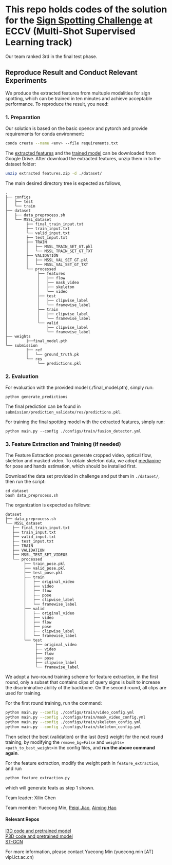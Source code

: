 # This repo holds codes of the solution for the [Sign Spotting Challenge](https://chalearnlap.cvc.uab.cat/challenge/49/description/) at ECCV (Multi-Shot Supervised Learning track)
Our team ranked 3rd in the final test phase. 

## Reproduce Result and Conduct Relevant Experiments
We produce the extracted features from multuple modalities for sign spotting, which can be trained in ten minutes and achieve acceptable performance. To reproduce the result, you need:

### 1. Preparation
Our solution is based on the basic opencv and pytorch and provide requirements for conda environment:
```bash
conda create --name <env> --file requirements.txt
```
 
The [extracted features](https://drive.google.com/file/d/1fJGWMbelVOy5Em-dxa6E3mHxXQpH_7OU/view?usp=sharing) and the [trained model](https://drive.google.com/file/d/1gSf3MNYrmS-n4dwtooO9TNakKc7Er8dG/view?usp=sharing) can be downloaded from Google Drive. After download the extracted features, unzip them in to the dataset folder:
```bash
unzip extracted features.zip -d ./dataset/
```
The main desired directory tree is expected as follows,
```
.
├── configs
│   ├── test
│   └── train
├── dataset
│   ├── data_preprocess.sh
│   └── MSSL_dataset
│        ├── final_train_input.txt
│        ├── train_input.txt
│        └── valid_input.txt
│        ├── test_input.txt
│        ├── TRAIN
│        │   ├── MSSL_TRAIN_SET_GT.pkl
│        │   └── MSSL_TRAIN_SET_GT_TXT
│        ├── VALIDATION
│        │   ├── MSSL_VAL_SET_GT.pkl
│        │   └── MSSL_VAL_SET_GT_TXT
│        └── processed
│             ├── features
│             │   ├── flow
│             │   ├── mask_video
│             │   ├── skeleton
│             │   └── video
│             ├── test
│             │   ├── clipwise_label
│             │   └── framewise_label
│             ├── train
│             │   ├── clipwise_label
│             │   └── framewise_label
│             └── valid
│                 ├── clipwise_label
│                 └── framewise_label
├── weights 
│        ├──final_model.pth
└── submission
         ├── ref
         │   └── ground_truth.pk
         └── res
              └── predictions.pkl
```
### 2. Evaluation
For evaluation with the provided model (./final_model.pth), simply run:
```
python generate_predictions
``` 
The final prediction can be found in `submission/prediction_validate/res/predictions.pkl`.

For training the final spotting model with the extracted features, simply run:
```
python main.py --config ./configs/train/fusion_detector.yml
```

### 3. Feature Extraction and Training (if needed)
The Feature Extraction process generate cropped video, optical flow, skeleton and masked video. To obtain skeleton data, we adopt [mediapipe](https://github.com/google/mediapipe) for pose and hands estimation, which should be installed first.   

Download the data set provided in challenge and put them in `./dataset/`, then run the script:
```
cd dataset
bash data_preprocess.sh
```

The organization is expected as follows:
```
dataset
├── data_preprocess.sh
└── MSSL_dataset
   ├── final_train_input.txt
   ├── train_input.txt
   ├── valid_input.txt
   ├── test_input.txt
   ├── TRAIN
   ├── VALIDATION
   ├── MSSL_TEST_SET_VIDEOS
   └── processed
        ├── train_pose.pkl
        ├── valid_pose.pkl
        ├── test_pose.pkl
        ├── train
        │   ├── original_video
        │   ├── video
        │   ├── flow
        │   ├── pose
        │   ├── clipwise_label
        │   └── framewise_label
        ├── valid
        │   ├── original_video
        │   ├── video
        │   ├── flow
        │   ├── pose
        │   ├── clipwise_label
        │   └── framewise_label
        └── test
             ├── original_video
             ├── video
             ├── flow
             ├── pose
             ├── clipwise_label
             └── framewise_label
```

We adopt a two-round training scheme for feature extraction, in the first round, 
only a subset that contains clips of query signs is built to increase the 
discriminative ability of the backbone. On the second round, 
all clips are used for training.  
 
For the first round training, run the command:
```bash
python main.py --config ./configs/train/video_config.yml
python main.py --config ./configs/train/mask_video_config.yml
python main.py --config ./configs/train/skeleton_config.yml
python main.py --config ./configs/train/skeleton_config.yml
```

Then select the best (validation) or the last (test) weight for the next round training, by modifying the `remove_bg=False` and `weights=<path_to_best_weight>`in the config files, and **run the above command again**.

For the feature extraction, modify the weight path in `feature_extraction`, and run
```bash
python feature_extraction.py
``` 
which will generate feats as step 1 shown.

Team leader: Xilin Chen 

Team member: Yuecong Min, [Peiqi Jiao](https://github.com/Page-Jiao), [Aiming Hao](https://github.com/hamcoder)

#### Relevant Repos
[I3D code and pretrained model](https://github.com/Tushar-N/pytorch-resnet3d)   
[P3D code and pretrained model](https://github.com/qijiezhao/pseudo-3d-pytorch)    
[ST-GCN](https://github.com/yysijie/st-gcn)

For more information, please contact Yuecong Min (yuecong.min [AT] vipl.ict.ac.cn)